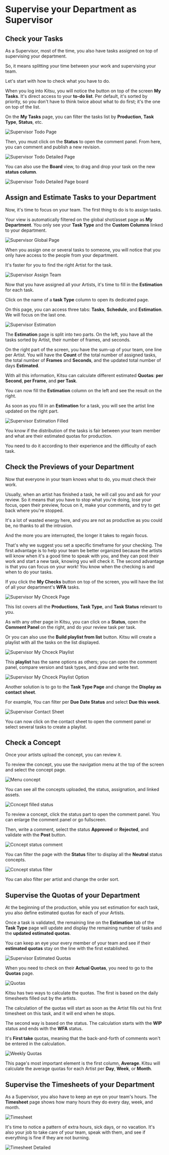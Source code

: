 # Supervise your Department as Supervisor

## Check your Tasks

As a Supervisor, most of the time, you also have tasks assigned on top of supervising your department.

So, it means splitting your time between your work and supervising your team.

Let's start with how to check what you have to do.

When you log into Kitsu, you will notice the button on top of the screen **My Tasks**. 
It's direct access to your **to-do list**. Per default, it's sorted by priority, so you don't have to think twice about what to do first; it's the one on top of the list.

On the **My Tasks** page, you can filter the tasks list by **Production**, **Task Type**, **Status**, etc. 

![Supervisor Todo Page](../img/getting-started/supervisor_todo_page.png)


Then, you must click on the **Status** to open the comment panel. From here, you can comment and publish a new revision.

![Supervisor Todo Detailed Page](../img/getting-started/supervisor_todo_page_detail.png)

You can also use the **Board** view, to drag and drop your task on the new **status column**.


![Supervisor Todo Detailed Page board](../img/getting-started/supervisor_todo_page_detail_board.png)

## Assign and Estimate Tasks to your Department

Now, it's time to focus on your team. The first thing to do is to assign tasks.

Your view is automatically filtered on the global shot/asset page as **My Department**. You only see your **Task Type** and the **Custom Columns** linked to your department.


![Supervisor Global Page](../img/getting-started/supervisor_global_page.png)


When you assign one or several tasks to someone, you will notice that you only have access to the people from your department. 

It's faster for you to find the right Artist for the task.

![Supervisor Assign Team](../img/getting-started/supervisor_assign_team.png)


Now that you have assigned all your Artists, it's time to fill in the **Estimation** for each task.

Click on the name of a **task Type** column to open its dedicated page.

On this page, you can access three tabs: **Tasks**, **Schedule**, and **Estimation**. We will focus on the last one.

![Supervisor Estimation](../img/getting-started/supervisor_estimation.png)


The **Estimation** page is split into two parts. On the left, you have all the tasks sorted by Artist, their number of frames, and seconds.

On the right part of the screen, you have the sum-up of your team, one line per Artist. You will have the **Count** of the total number of assigned tasks, the total number of **Frames** and **Seconds**, and the updated total number of days **Estimated**.

With all this information, Kitsu can calculate different estimated **Quotas**: **per Second**, **per Frame**, and **per Task**.

You can now fill the **Estimation** column on the left and see the result on the right.

As soon as you fill in an **Estimation** for a task, you will see the artist line updated on the right part.

![Supervisor Estimation Filled](../img/getting-started/supervisor_estimation_filled.png)


You know if the distribution of the tasks is fair between your team member and what are their estimated quotas for production. 

You need to do it according to their experience and the difficulty of each task.


## Check the Previews of your Department

Now that everyone in your team knows what to do, you must check their work.

Usually, when an artist has finished a task, he will call you and ask for your review.
So it means that you have to stop what you're doing, lose your focus, open their preview, focus on it, make your comments, and try to get back where you're stopped.

It's a lot of wasted energy here, and you are not as productive as you could be, no thanks to all the intrusion.

And the more you are interrupted, the longer it takes to regain focus.

That's why we suggest you set a specific timeframe for your checking. The first advantage is to help your team be better organized because the artists will know when it's a good time to speak with you, and they can post their work and start a new task, knowing you will check it.
The second advantage is that you can focus on your work! You know when the checking is and when to do your tasks. 

If you click the **My Checks** button on top of the screen, you will have the list of all your department's **WFA** tasks.

![Supervisor My Chceck Page](../img/getting-started/supervisor_mycheck.png)


This list covers all the **Productions**, **Task Type**, and **Task Status** relevant to you.

As with any other page in Kitsu, you can click on a **Status**, open the **Comment Panel** on the right, and do your review task per task.

Or you can also use the **Build playlist from list** button. Kitsu will create a playlist with all the tasks on the list displayed.

![Supervisor My Chceck Playlist](../img/getting-started/supervisor_mycheck_playlist.png)


This **playlist** has the same options as others; you can open the comment panel, compare version and task types, and draw and write text.

![Supervisor My Chceck Playlist Option](../img/getting-started/supervisor_mycheck_playlist_option.png)


Another solution is to go to the **Task Type Page** and change the **Display as contact sheet**.

For example, You can filter per **Due Date Status** and select **Due this week**.

![Supervisor Contact Sheet](../img/getting-started/supervisor_contactsheet.png)


You can now click on the contact sheet to open the comment panel or select several tasks to create a playlist.

## Check a Concept

Once your artists upload the concept, you can review it.

To review the concept, you use the navigation menu at the top of the screen and select the concept page.

![Menu concept](../img/getting-started/menu_concept.png)

You can see all the concepts uploaded, the status, assignation, and linked assets.

![Ccncept filled status](../img/getting-started/concept_empty_prod_linked.png)


To review a concept, click the status part to open the comment panel. You can enlarge the comment panel or go fullscreen.

Then, write a comment, select the status **Approved** or **Rejected**, and validate with the **Post** button.

![Ccncept status comment](../img/getting-started/concept_status_comment.png)

You can filter the page with the **Status** filter to display all the **Neutral** status concepts.

![Ccncept status filter](../img/getting-started/concept_status_filter.png)

You can also filter per artist and change the order sort.



## Supervise the Quotas of your Department

At the beginning of the production, while you set estimation for each task, you also define estimated quotas for each of your Artists.

Once a task is validated, the remaining line on the **Estimation** tab of the **Task Type** page will update and display the remaining number of tasks and the **updated estimated quotas**.

You can keep an eye your every member of your team and see if their **estimated quotas** stay on the line with the first established.

![Supervisor Estimated Quotas](../img/getting-started/supervisor_quotas_estimated.png)


When you need to check on their **Actual Quotas**, you need to go to the **Quotas** page. 

![Quotas](../img/getting-started/supervisor_quotas.png)


Kitsu has two ways to calculate the quotas. The first is based on the daily timesheets filled out by the artists.

The calculation of the quotas will start as soon as the Artist fills out his first timesheet on this task, and it will end when he stops.


The second way is based on the status. The calculation starts with the **WIP** status and ends with the **WFA** status.

It's **First take** quotas, meaning that the back-and-forth of comments won't be entered in the calculation.

![Weekly Quotas](../img/getting-started/supervisor_quotas_week.png)


This page's most important element is the first column, **Average**. Kitsu will calculate the average quotas for each Artist per **Day**, **Week**, or **Month**.


## Supervise the Timesheets of your Department

As a Supervisor, you also have to keep an eye on your team's hours. The **Timesheet** page shows how many hours they do every day, week, and month. 

![Timesheet](../img/getting-started/supervisor_timesheet_team.png)


It's time to notice a pattern of extra hours, sick days, or no vacation. It's also your job to take care of your team, speak with them, and see if everything is fine if they are not burning.

![Timesheet Detailed](../img/getting-started/supervisor_timesheet_team_detail.png)

